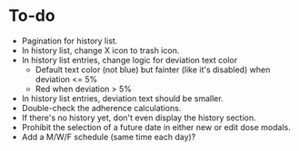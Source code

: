 # To-do

* Pagination for history list.
* In history list, change X icon to trash icon.
* In history list entries, change logic for deviation text color
    * Default text color (not blue) but fainter (like it's disabled) when deviation <= 5%
    * Red when deviation > 5%
* In history list entries, deviation text should be smaller.
* Double-check the adherence calculations.
* If there's no history yet, don't even display the history section.
* Prohibit the selection of a future date in either new or edit dose modals.
* Add a M/W/F schedule (same time each day)?
